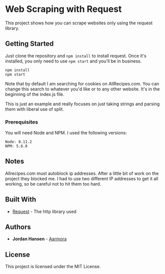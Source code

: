 # Web Scraping with Request

This project shows how you can scrape websites only using the request library.

## Getting Started

Just clone the repository and `npm install` to install request. Once it's installed, you only need to use `npm start` and you'll be in business.

```
npm install
npm start
```

Note that by default I am searching for cookies on AllRecipes.com. You can change this search to whatever you'd like or to any other website. It's in the beginning of the index.js file.

This is just an example and really focuses on just taking strings and parsing them with liberal use of split.

### Prerequisites

You will need Node and NPM. I used the following versions:

```
Node: 8.11.2
NPM: 5.6.0
```

## Notes

Allrecipes.com must autoblock ip addresses. After a little bit of work on the project they blocked me. I had to use two different IP addresses to get it all working, so be careful not to hit them too hard.

## Built With

* [Request](https://github.com/request/request) - The http library used

## Authors

* **Jordan Hansen** - [Aarmora](https://github.com/aarmora)


## License

This project is licensed under the MIT License.
